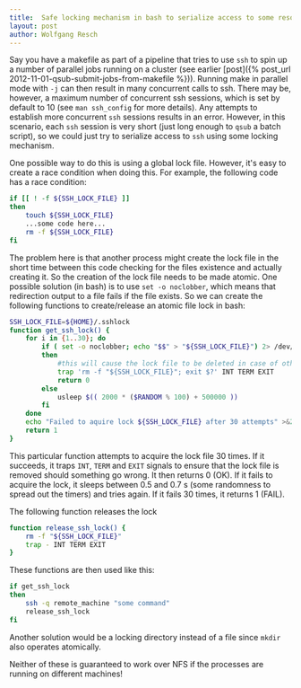 ```yaml
---
title:  Safe locking mechanism in bash to serialize access to some resource
layout: post
author: Wolfgang Resch
---
```



Say you have a makefile as part of a pipeline that tries to use `ssh` to
spin up a number of parallel jobs running on a cluster (see earlier
[post]({% post_url 2012-11-01-qsub-submit-jobs-from-makefile %})).
Running make in parallel mode with `-j` can
then result in many concurrent calls to ssh.  There may be, however, a
maximum number of concurrent ssh sessions, which is set by default to
10 (see `man ssh_config` for more details).  Any attempts to establish
more concurrent `ssh` sessions results in an error.  However, in this
scenario, each `ssh` session is very short (just long enough to `qsub` a
batch script), so we could just try to serialize access to `ssh` using
some locking mechanism.

One possible way to do this is using a global lock file. However, it's
easy to create a race condition when doing this. For example, the
following code has a race condition:

```bash	
if [[ ! -f ${SSH_LOCK_FILE} ]]
then
    touch ${SSH_LOCK_FILE}
    ...some code here...
    rm -f ${SSH_LOCK_FILE}
fi 
```

The problem here is that another process might create the lock file in
the short time between this code checking for the files existence and
actually creating it. So the creation of the lock file needs to be
made atomic. One possible solution (in bash) is to use `set -o
noclobber`, which means that redirection output to a file fails if the
file exists. So we can create the following functions to
create/release an atomic file lock in bash:

```bash 	
SSH_LOCK_FILE=${HOME}/.sshlock
function get_ssh_lock() {
    for i in {1..30}; do
        if ( set -o noclobber; echo "$$" > "${SSH_LOCK_FILE}") 2> /dev/null;
        then
            #this will cause the lock file to be deleted in case of other exit
            trap 'rm -f "${SSH_LOCK_FILE}"; exit $?' INT TERM EXIT
            return 0
        else
            usleep $(( 2000 * ($RANDOM % 100) + 500000 ))
        fi
    done
    echo "Failed to aquire lock ${SSH_LOCK_FILE} after 30 attempts" >&2
    return 1
}
```

This particular function attempts to acquire the lock file 30
times.  If it succeeds, it traps `INT`, `TERM` and `EXIT` signals to ensure
that the lock file is removed should something go wrong.  It
then returns 0 (OK).  If it fails to acquire the lock, it sleeps
between 0.5 and 0.7 s (some randomness to spread out the timers) and
tries again.  If it fails 30 times, it returns 1 (FAIL).

The following function releases the lock

```bash
function release_ssh_lock() {
    rm -f "${SSH_LOCK_FILE}"
    trap - INT TERM EXIT
}
```
 

These functions are then used like this:

```bash
if get_ssh_lock
then
    ssh -q remote_machine "some command"
    release_ssh_lock
fi
```

Another solution would be a locking directory instead of a file since
`mkdir` also operates atomically.

Neither of these is guaranteed to work over NFS if the processes are
running on different machines!